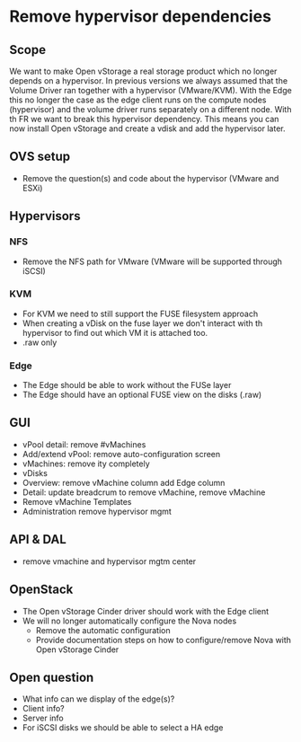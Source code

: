 # Remove hypervisor dependencies

## Scope
We want to make Open vStorage a real storage product which no longer depends on a hypervisor. In previous versions we always assumed that the Volume Driver ran together with a hypervisor (VMware/KVM). With the Edge this no longer the case as the edge client runs on the compute nodes (hypervisor) and the volume driver runs separately on a different node.
With th FR we want to break this hypervisor dependency. This means you can now install Open vStorage and create a vdisk and add the hypervisor later.

## OVS setup
* Remove the question(s) and code about the hypervisor (VMware and ESXi)

## Hypervisors
### NFS
* Remove the NFS path for VMware (VMware will be supported through iSCSI)
### KVM
* For KVM we need to still support the FUSE filesystem approach
* When creating a vDisk on the fuse layer we don't interact with th hypervisor to find out which VM it is attached too.
* .raw only
### Edge
* The Edge should be able to work without the FUSe layer
* The Edge should have an optional FUSE view on the disks (.raw)

## GUI
* vPool detail: remove #vMachines
 * Add/extend vPool: remove auto-configuration screen
* vMachines: remove ity completely
* vDisks
 * Overview: remove vMachine column add Edge column
 * Detail: update breadcrum to remove vMachine, remove vMachine
* Remove vMachine Templates 
* Administration remove hypervisor mgmt

## API & DAL
* remove vmachine and hypervisor mgtm center

## OpenStack
* The Open vStorage Cinder driver should work with the Edge client
* We will no longer automatically configure the Nova nodes
  * Remove the automatic configuration
  * Provide documentation steps on how to configure/remove Nova with Open vStorage Cinder

## Open question 
* What info can we display of the edge(s)?
 * Client info?
 * Server info
 * For iSCSI disks we should be able to select a HA edge

